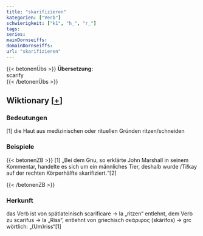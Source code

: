 ```yaml
---
title: "skarifizieren"
kategorien: ["Verb"]
schwierigkeit: ["k1", "h_", "r_"]
tags:
series:
mainDornseiffs:
domainDornseiffs:
url: "skarifizieren"
---
```


{{< betonenÜbs >}}
**Übersetzung:**  
scarify  
{{< /betonenÜbs >}}

## Wiktionary [[+](https://de.wiktionary.org/wiki/skarifizieren)]

### Bedeutungen
[1] die Haut aus medizinischen oder rituellen Gründen ritzen/schneiden  

### Beispiele
{{< betonenZB >}}
[1] „Bei dem Gnu, so erklärte John Marshall in seinem Kommentar, handelte es sich um ein männliches Tier, deshalb wurde /Ti!kay auf der rechten Körperhälfte skarifiziert.“[2]  

{{< /betonenZB >}}
### Herkunft
das Verb ist von spätlateinisch scarificare → la „ritzen“ entlehnt, dem Verb zu scarifus → la „Riss“, entlehnt von griechisch σκάριφος (skárifos) → grc wörtlich: „(Um)riss“[1]  


